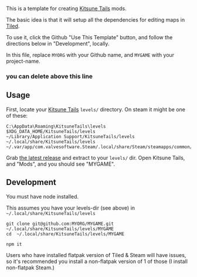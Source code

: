 This is a template for creating [Kitsune Tails](https://kitsunegames.com/kitsunetails/) mods.

The basic idea is that it will setup all the dependencies for editing maps in [Tiled](https://www.mapeditor.org/).

To use it, click the Github "Use This Template" button, and follow the directions below in "Development", locally.

In this file, replace `MYORG` with your Github name, and `MYGAME` with your project-name.

### you can delete above this line


## Usage

First, locate your [Kitsune Tails](https://kitsunegames.com/kitsunetails/) `levels/` directory. On steam it might be one of these:


```
C:\AppData\Roaming\KitsuneTails\levels
$XDG_DATA_HOME/KitsuneTails/levels
~/Library/Application Support/KitsuneTails/levels
~/.local/share/KitsuneTails/levels
~/.var/app/com.valvesoftware.Steam/.local/share/Steam/steamapps/common/KitsuneTails/levels
```

Grab [the latest release](https://github.com/notnullgames/kitsune-template/releases) and extract to your `levels/` dir. Open Kitsune Tails, and "Mods", and you should see "MYGAME".


## Development

You must have node installed.

This assumes you have your levels-dir (see above) in `~/.local/share/KitsuneTails/levels`

```
git clone git@github.com:MYORG/MYGAME.git ~/.local/share/KitsuneTails/levels/MYGAME
cd  ~/.local/share/KitsuneTails/levels/MYGAME

npm it
```

Users who have installed flatpak version of Tiled & Steam will have issues, so it's recommended you install a non-flatpak version of 1 of those (I install non-flatpak Steam.)